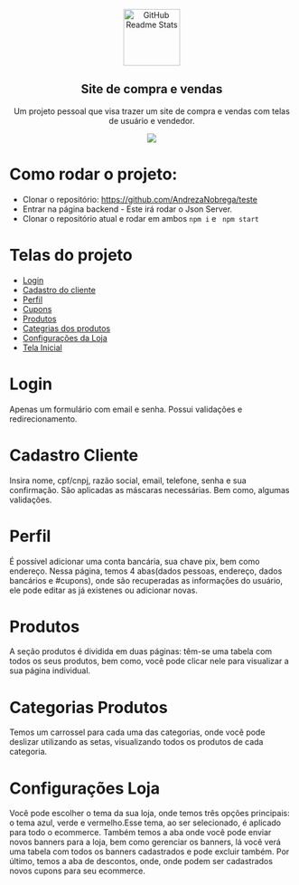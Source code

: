 <p align="center">
<img width="100px" src="https://cdn.discordapp.com/attachments/975905192069435395/975907674724114522/unknown.png" align="center" alt="GitHub Readme Stats" />
<h2 align="center">Site de compra e vendas</h2>
<p align="center"> Um projeto pessoal que visa trazer um site de compra e vendas com telas de usuário e vendedor.</p>
</p>
<p align="center">
<img src="http://img.shields.io/static/v1?label=STATUS&message=CONCLUIDO&color=GREEN&style=for-the-badge"/>
</p>




# Como rodar o projeto:

- Clonar o repositório: https://github.com/AndrezaNobrega/teste
- Entrar na página backend - Este irá rodar o Json Server.
- Clonar o repositório atual e rodar em ambos ```npm i``` e ``` npm start```


# Telas do projeto

- [Login](#Login)
- [Cadastro do cliente](#cadastroCliente)
- [Perfil](#Perfil)
- [Cupons](#cupons)
- [Produtos](#Produtos)
- [Categrias dos produtos](#categoriasProdutos)
- [Configurações da Loja](#configLoja)
- [Tela Inicial](#telaInicial)


# Login
Apenas um formulário com email e senha. Possui validações e redirecionamento.

# Cadastro Cliente 
Insira nome, cpf/cnpj, razão social, email, telefone, senha e sua confirmação. São aplicadas as máscaras necessárias. Bem como, algumas validações.

# Perfil 
É possível adicionar uma conta bancária, sua chave pix, bem como endereço. 
Nessa página, temos 4 abas(dados pessoas, endereço, dados bancários e #cupons), onde são recuperadas as informações do usuário, ele pode editar as já existenes ou adicionar novas.

# Produtos
A seção produtos é dividida em duas páginas: têm-se uma tabela com todos os seus produtos, bem como, você pode clicar nele para visualizar a sua página individual.

# Categorias Produtos
Temos um carrossel para cada uma das categorias, onde você pode deslizar utilizando as setas, visualizando todos os produtos de cada categoria.

# Configurações Loja
Você pode escolher o tema da sua loja, onde temos três opções principais: o tema azul, verde e vermelho.Esse tema, ao ser selecionado, é aplicado para todo o ecommerce. Também temos a aba onde você pode enviar novos banners para a loja, bem como gerenciar os banners, lá você verá uma tabela com todos os banners cadastrados e pode excluir também. Por último, temos a aba de descontos, onde, onde podem ser cadastrados novos cupons para seu ecommerce.
